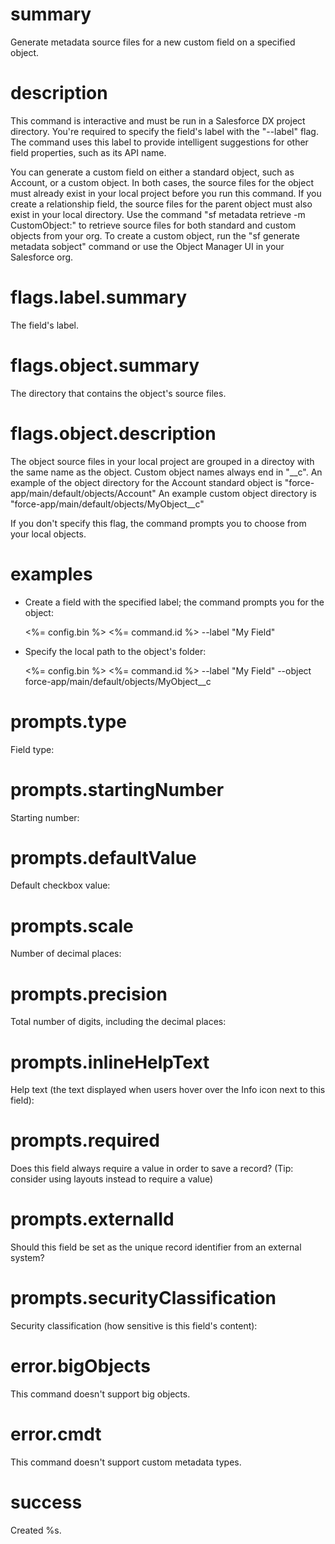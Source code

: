 # summary

Generate metadata source files for a new custom field on a specified object.

# description

This command is interactive and must be run in a Salesforce DX project directory. You're required to specify the field's label with the "--label" flag. The command uses this label to provide intelligent suggestions for other field properties, such as its API name.

You can generate a custom field on either a standard object, such as Account, or a custom object. In both cases, the source files for the object must already exist in your local project before you run this command. If you create a relationship field, the source files for the parent object must also exist in your local directory.  Use the command "sf metadata retrieve -m CustomObject:<object>" to retrieve source files for both standard and custom objects from your org.  To create a custom object, run the "sf generate metadata sobject" command or use the Object Manager UI in your Salesforce org.

# flags.label.summary

The field's label.

# flags.object.summary

The directory that contains the object's source files.

# flags.object.description

The object source files in your local project are grouped in a directoy with the same name as the object. Custom object names always end in "__c". An example of the object directory for the Account standard object is "force-app/main/default/objects/Account" An example custom object directory is "force-app/main/default/objects/MyObject__c"

If you don't specify this flag, the command prompts you to choose from your local objects.

# examples

- Create a field with the specified label; the command prompts you for the object:

  <%= config.bin %> <%= command.id %> --label "My Field"

- Specify the local path to the object's folder:

  <%= config.bin %> <%= command.id %> --label "My Field" --object force-app/main/default/objects/MyObject__c

# prompts.type

Field type:

# prompts.startingNumber

Starting number:

# prompts.defaultValue

Default checkbox value:

# prompts.scale

Number of decimal places:

# prompts.precision

Total number of digits, including the decimal places:

# prompts.inlineHelpText

Help text (the text displayed when users hover over the Info icon next to this field):

# prompts.required

Does this field always require a value in order to save a record? (Tip: consider using layouts instead to require a value)

# prompts.externalId

Should this field be set as the unique record identifier from an external system?

# prompts.securityClassification

Security classification (how sensitive is this field's content):

# error.bigObjects

This command doesn't support big objects.

# error.cmdt

This command doesn't support custom metadata types.

# success

Created %s.
